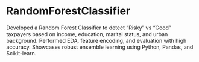 # RandomForestClassifier
Developed a Random Forest Classifier to detect “Risky” vs “Good” taxpayers based on income, education, marital status, and urban background. Performed EDA, feature encoding, and evaluation with high accuracy. Showcases robust ensemble learning using Python, Pandas, and Scikit-learn.
